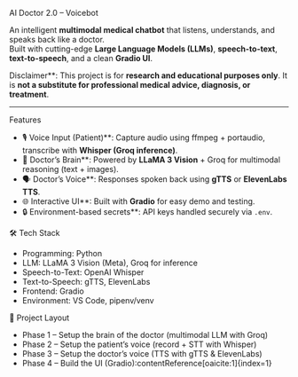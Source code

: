AI Doctor 2.0 – Voicebot

An intelligent **multimodal medical chatbot** that listens, understands, and speaks back like a doctor.  
Built with cutting-edge **Large Language Models (LLMs)**, **speech-to-text**, **text-to-speech**, and a clean **Gradio UI**.  

Disclaimer**: This project is for **research and educational purposes only**. It is **not a substitute for professional medical advice, diagnosis, or treatment**.

---

Features
- 🎙️ Voice Input (Patient)**: Capture audio using ffmpeg + portaudio, transcribe with **Whisper (Groq inference)**.  
- 🧠 Doctor’s Brain**: Powered by **LLaMA 3 Vision** + Groq for multimodal reasoning (text + images).  
- 🗣️ Doctor’s Voice**: Responses spoken back using **gTTS** or **ElevenLabs TTS**.  
- 🌐 Interactive UI**: Built with **Gradio** for easy demo and testing.  
- 🔒 Environment-based secrets**: API keys handled securely via `.env`.

 🛠️ Tech Stack
- Programming: Python  
- LLM: LLaMA 3 Vision (Meta), Groq for inference  
- Speech-to-Text: OpenAI Whisper  
- Text-to-Speech: gTTS, ElevenLabs  
- Frontend: Gradio  
- Environment: VS Code, pipenv/venv  

🧩 Project Layout
- Phase 1 – Setup the brain of the doctor (multimodal LLM with Groq)  
- Phase 2 – Setup the patient’s voice (record + STT with Whisper)  
- Phase 3 – Setup the doctor’s voice (TTS with gTTS & ElevenLabs)  
- Phase 4 – Build the UI (Gradio):contentReference[oaicite:1]{index=1}  
